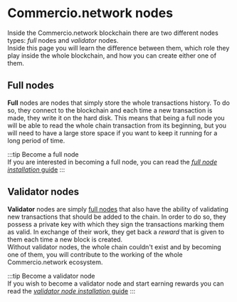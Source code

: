 # Commercio.network nodes
Inside the Commercio.network blockchain there are two different nodes types: *full* nodes and *validator* nodes.  
Inside this page you will learn the difference between them, which role they play inside the whole blockchain, 
and how you can create either one of them. 

## Full nodes
**Full** nodes are nodes that simply store the whole transactions history. To do so, they connect to the blockchain and
each time a new transaction is made, they write it on the hard disk. This means that being a full node you will be able 
to read the whole chain transaction from its beginning, but you will need to have a large store space if you want to 
keep it running for a long period of time. 

:::tip Become a full node  
If you are interested in becoming a full node, you can read the 
[*full node installation* guide](full-node-installation.md)
:::
      
## Validator nodes
**Validator** nodes are simply [full nodes](#full-nodes) that also have the ability of validating new transactions
that should be added to the chain. In order to do so, they possess a private key with which they sign the transactions 
marking them as valid. In exchange of their work, they get back a *reward* that is given to them each time a new block 
is created.  
Without validator nodes, the whole chain couldn't exist and by becoming one of them, you will contribute to the working
of the whole Commercio.network ecosystem. 

:::tip Become a validator node  
If you wish to become a validator node and start earning rewards you can read the
[*validator node installation* guide](validator-node-installation.md)
:::   